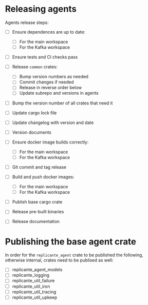 Releasing agents
================
Agents release steps:

- [ ] Ensure dependences are up to date:
  - [ ] For the main workspace
  - [ ] For the Kafka workspace
- [ ] Ensure tests and CI checks pass
- [ ] Release `common` crates:
  - [ ] Bump version numbers as needed
  - [ ] Commit changes if needed
  - [ ] Release in reverse order below
  - [ ] Update subrepo and versions in agents
- [ ] Bump the version number of all crates that need it
- [ ] Update cargo lock file
- [ ] Update changelog with version and date
- [ ] Version documents
- [ ] Ensure docker image builds correctly:
  - [ ] For the main workspace
  - [ ] For the Kafka workspace
- [ ] Git commit and tag release
- [ ] Build and push docker images:
  - [ ] For the main workspace
  - [ ] For the Kafka workspace
- [ ] Publish base cargo crate
- [ ] Release pre-built binaries
- [ ] Release documentation


Publishing the base agent crate
===============================
In order for the `replicante_agent` crate to be published the following,
otherwise internal, crates need to be publised as well:

- [ ] replicante_agent_models
- [ ] replicante_logging
- [ ] replicante_util_failure
- [ ] replicante_util_iron
- [ ] replicante_util_tracing
- [ ] replicante_util_upkeep
